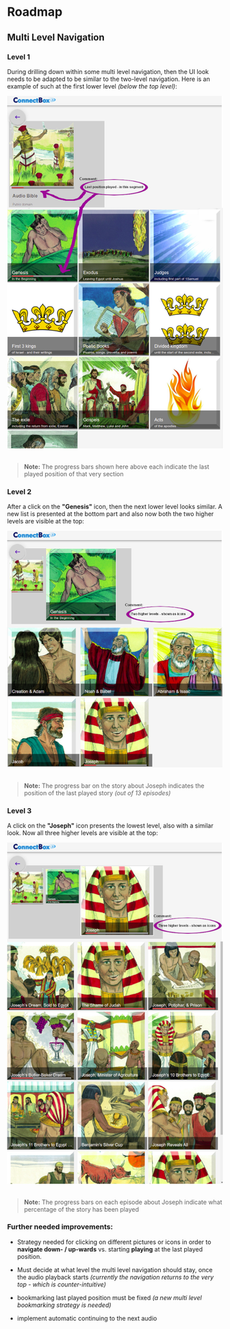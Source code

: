 # Roadmap

## Multi Level Navigation

### Level 1
During drilling down within some multi level navigation, then the UI look needs to be adapted to be similar to the two-level navigation. Here is an example of such at the first lower level *(below the top level)*:&nbsp;

<img alt="Bible-level1-roadmap.png" src="assets/Bible-level1-roadmap.png" width="" height="">&nbsp;

>**Note:** The progress bars shown here above each indicate the last played position of that very section

### Level 2
After a click on the **"Genesis"** icon, then the next lower level looks similar. A new list is presented at the bottom part and also now both the two higher levels are visible at the top:&nbsp;

<img alt="Bible-level2-roadmap.png" src="assets/Bible-level2-roadmap.png" width="" height="">&nbsp;

>**Note:** The progress bar on the story about Joseph indicates the position of the last played story *(out of 13 episodes)*

### Level 3
A click on the **"Joseph"** icon presents the lowest level, also with a similar look. Now all three higher levels are visible at the top:&nbsp;

<img alt="Bible-level3-roadmap.png" src="assets/Bible-level3-roadmap.png" width="" height="">&nbsp;

>**Note:** The progress bars on each episode about Joseph indicate what percentage of the story has been played

### Further needed improvements:

- Strategy needed for clicking on different pictures or icons in order to **navigate down- / up-wards** vs. starting **playing** at the last played position.

- Must decide at what level the multi level navigation should stay, once the audio playback starts *(currently the navigation returns to the very top - which is counter-intuitive)*

- bookmarking last played position must be fixed *(a new multi level bookmarking strategy is needed)*

- implement automatic continuing to the next audio
